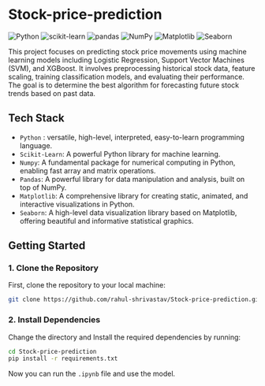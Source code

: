 # Stock-price-prediction
![Python](https://img.shields.io/badge/Python-3.9-blue?style=flat&logo=python) 
![scikit-learn](https://img.shields.io/badge/scikit--learn-0.24.2-orange?style=flat&logo=scikitlearn)
![pandas](https://img.shields.io/badge/pandas-1.3.3-blue?style=flat&logo=pandas)
![NumPy](https://img.shields.io/badge/NumPy-1.21.2-013243?style=flat&logo=numpy)
![Matplotlib](https://img.shields.io/badge/Matplotlib-3.8.2-11557C?style=flat&logo=plotly&logoColor=white)
![Seaborn](https://img.shields.io/badge/Seaborn-0.12.2-4C72B0?style=flat&logo=tableau&logoColor=white)

This project focuses on predicting stock price movements using machine learning models including Logistic Regression, Support Vector Machines (SVM), and XGBoost. It involves preprocessing historical stock data, feature scaling, training classification models, and evaluating their performance. The goal is to determine the best algorithm for forecasting future stock trends based on past data.

## Tech Stack
- ` Python ` : versatile, high-level, interpreted, easy-to-learn programming language.
- ` Scikit-Learn `: A powerful Python library for machine learning.
- ` Numpy `: A fundamental package for numerical computing in Python, enabling fast array and matrix operations.
- ` Pandas `: A powerful library for data manipulation and analysis, built on top of NumPy.
- ` Matplotlib `:  A comprehensive library for creating static, animated, and interactive visualizations in Python.
- ` Seaborn `: A high-level data visualization library based on Matplotlib, offering beautiful and informative statistical graphics.



## Getting Started

### 1. Clone the Repository
First, clone the repository to your local machine:


```bash
git clone https://github.com/rahul-shrivastav/Stock-price-prediction.git
```
### 2. Install Dependencies
Change the directory and Install the required dependencies by running:

```bash
cd Stock-price-prediction
pip install -r requirements.txt
```
Now you can run the `.ipynb` file and use the model.





